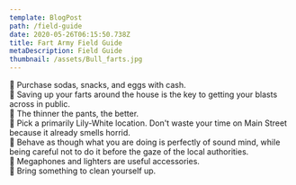 ```yaml
---
template: BlogPost
path: /field-guide
date: 2020-05-26T06:15:50.738Z
title: Fart Army Field Guide
metaDescription: Field Guide
thumbnail: /assets/Bull_farts.jpg
---
```

💨 Purchase sodas, snacks, and eggs with cash.  
💨 Saving up your farts around the house is the key to getting your blasts across in public.  
💨 The thinner the pants, the better.  
💨 Pick a primarily Lily-White location. Don't waste your time on Main Street because it already smells horrid.  
💨 Behave as though what you are doing is perfectly of sound mind, while being careful not to do it before the gaze of the local authorities.  
💨 Megaphones and lighters are useful accessories.  
💨 Bring something to clean yourself up.  